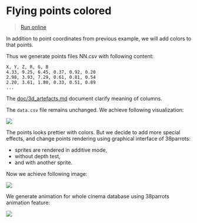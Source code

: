 # Flying points colored

> [Run online](http://tinyurl.com/wvxmje8)

In addition to point coordinates from previous example, we will add colors to that points.

Thus we generate points files NN.csv with following content:
```
X, Y, Z, R, G, B
4.33, 9.25, 6.45, 0.37, 0.92, 0.20
2.98, 3.93, 7.29, 0.61, 0.81, 0.54
2.20, 3.61, 1.80, 0.33, 0.51, 0.89
...
```
The [doc/3d_artefacts.md](../../../doc/3d_artefacts.md) document clarify meaning of columns.

The `data.csv` file remains unchanged. We achieve following visualization:

![](http://showtime.lact.in/resizer_st/fit/340/340//files/visual/2020-03-14/2020-03-14-at-22-34-39.png[0])

The points looks prettier with colors. But we decide to add more special effects, and change points rendering
using graphical interface of 38parrots:
* sprites are rendered in additive mode,
* without depth test,
* and with another sprite.

Now we achieve following image:

![](http://showtime.lact.in/resizer_st/fit/340/340//files/visual/2020-03-14/2020-03-14-at-22-35-31.png)

We generate animation for whole cinema database using 38parrots animation feature:

![](http://showtime.lact.in/resizer_st/fit/340/340//files/visual/2020-03-14/2020-03-14-at-22-40-28.gif)



